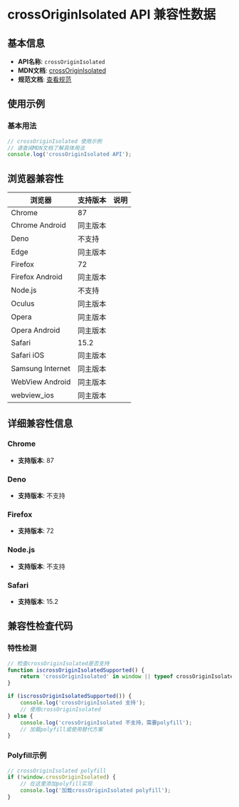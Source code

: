# crossOriginIsolated API 兼容性数据

## 基本信息

- **API名称**: `crossOriginIsolated`
- **MDN文档**: [crossOriginIsolated](https://developer.mozilla.org/docs/Web/API/Window/crossOriginIsolated)
- **规范文档**: [查看规范](https://html.spec.whatwg.org/multipage/webappapis.html#dom-crossoriginisolated-dev)

## 使用示例

### 基本用法

```javascript
// crossOriginIsolated 使用示例
// 请查阅MDN文档了解具体用法
console.log('crossOriginIsolated API');
```

## 浏览器兼容性

| 浏览器 | 支持版本 | 说明 |
|--------|----------|------|
| Chrome | 87 |  |
| Chrome Android | 同主版本 |  |
| Deno | 不支持 |  |
| Edge | 同主版本 |  |
| Firefox | 72 |  |
| Firefox Android | 同主版本 |  |
| Node.js | 不支持 |  |
| Oculus | 同主版本 |  |
| Opera | 同主版本 |  |
| Opera Android | 同主版本 |  |
| Safari | 15.2 |  |
| Safari iOS | 同主版本 |  |
| Samsung Internet | 同主版本 |  |
| WebView Android | 同主版本 |  |
| webview_ios | 同主版本 |  |

## 详细兼容性信息

### Chrome

- **支持版本**: 87

### Deno

- **支持版本**: 不支持

### Firefox

- **支持版本**: 72

### Node.js

- **支持版本**: 不支持

### Safari

- **支持版本**: 15.2

## 兼容性检查代码

### 特性检测

```javascript
// 检查crossOriginIsolated是否支持
function iscrossOriginIsolatedSupported() {
    return 'crossOriginIsolated' in window || typeof crossOriginIsolated !== 'undefined';
}

if (iscrossOriginIsolatedSupported()) {
    console.log('crossOriginIsolated 支持');
    // 使用crossOriginIsolated
} else {
    console.log('crossOriginIsolated 不支持，需要polyfill');
    // 加载polyfill或使用替代方案
}
```

### Polyfill示例

```javascript
// crossOriginIsolated polyfill
if (!window.crossOriginIsolated) {
    // 在这里添加polyfill实现
    console.log('加载crossOriginIsolated polyfill');
}
```

